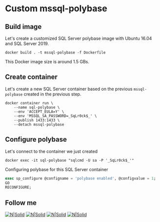 # Custom mssql-polybase

## Build image

Let's create a customized SQL Server polybase image with Ubuntu 16.04 and SQL Server 2019.

```Docker
docker build . -t mssql-polybase -f Dockerfile
```
This Docker image size is around 1.5 GBs.

## Create container

Let's create a new SQL Server container based on the previous ```mssql-polybase``` created in the previous step.

```Docker
docker container run \
    --name sql-polybase \
    --env 'ACCEPT_EULA=Y' \
    --env 'MSSQL_SA_PASSWORD=_SqLr0ck$_' \
    --publish 1433:1433 \
    --detach mssql-polybase
```
    
## Configure polybase

Let's connect to the container we just created

```Docker
docker exec -it sql-polybase "sqlcmd -U sa -P '_SqLr0ck$_'"
```

Configuring polybase for this SQL Server container

```SQL
exec sp_configure @configname = 'polybase enabled', @configvalue = 1;
GO
RECONFIGURE;
```

## Follow me
[![N|Solid](http://dbamastery.com/wp-content/uploads/2018/08/if_twitter_circle_color_107170.png)](https://twitter.com/dbamastery) [![N|Solid](http://dbamastery.com/wp-content/uploads/2018/08/if_github_circle_black_107161.png)](https://github.com/dbamaster) [![N|Solid](http://dbamastery.com/wp-content/uploads/2018/08/if_linkedin_circle_color_107178.png)](https://www.linkedin.com/in/croblesdba/) [![N|Solid](http://dbamastery.com/wp-content/uploads/2018/08/if_browser_1055104.png)](http://dbamastery.com/)
